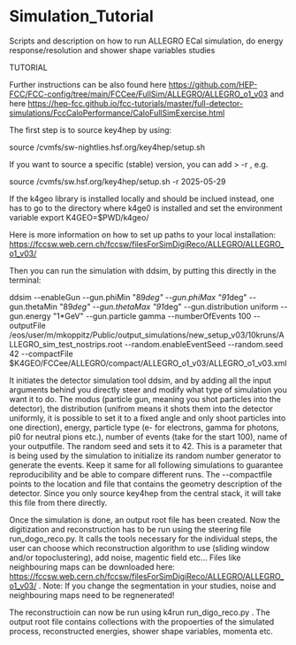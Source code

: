 # Simulation_Tutorial
Scripts and description on how to run ALLEGRO ECal simulation, do energy response/resolution and shower shape variables studies 

TUTORIAL

Further instructions can be also found here https://github.com/HEP-FCC/FCC-config/tree/main/FCCee/FullSim/ALLEGRO/ALLEGRO_o1_v03 and here https://hep-fcc.github.io/fcc-tutorials/master/full-detector-simulations/FccCaloPerformance/CaloFullSimExercise.html

The first step is to source key4hep by using:

source /cvmfs/sw-nightlies.hsf.org/key4hep/setup.sh

If you want to source a specific (stable) version, you can add > -r <release date> , e.g.

source /cvmfs/sw.hsf.org/key4hep/setup.sh -r 2025-05-29

If the k4geo library is installed locally and should be inclued instead, one has to go to the directory where k4ge0 is installed and set the environment variable
export K4GEO=$PWD/k4geo/

Here is more information on how to set up paths to your local installation: https://fccsw.web.cern.ch/fccsw/filesForSimDigiReco/ALLEGRO/ALLEGRO_o1_v03/

Then you can run the simulation with ddsim, by putting this directly in the terminal:

ddsim --enableGun --gun.phiMin "89*deg" --gun.phiMax "91*deg" --gun.thetaMin "89*deg" --gun.thetaMax "91*deg" --gun.distribution uniform --gun.energy "1*GeV" --gun.particle gamma --numberOfEvents 100 --outputFile /eos/user/m/mkoppitz/Public/output_simulations/new_setup_v03/10kruns/ALLEGRO_sim_test_nostrips.root --random.enableEventSeed --random.seed 42 --compactFile $K4GEO/FCCee/ALLEGRO/compact/ALLEGRO_o1_v03/ALLEGRO_o1_v03.xml 

It initiates the detector simulation tool ddsim, and by adding all the input arguments behind you directly steer and modify what type of simulation you want it to do. The modus (particle gun, meaning you shot particles into the detector), the distribution (unifrom means it shots them into the detector uniformly, it is possible to set it to a fixed angle and only shoot particles into one direction), energy, particle type (e- for electrons, gamma for photons, pi0 for neutral pions etc.), number of events (take for the start 100), name of your outputfile.
The random seed and sets it to 42. This is a parameter that is being used by the simulation to initialize its random number generator to generate the events. Keep it same for all following simulations to guarantee reproducibility and be able to compare different runs. The --compactfile points to the location and file that contains the geometry description of the detector. Since you only source key4hep from the central stack, it will take this file from there directly.


Once the simulation is done, an output root file has been created. Now the digitization and reconstruction has to be run using the steering file run_dogo_reco.py. It calls the tools necessary for the individual steps, the user can choose which reconstruction algorithm to use (sliding window and/or topoclustering), add noise, magentic field etc...
Files like neighbouring maps can be downloaded here: https://fccsw.web.cern.ch/fccsw/filesForSimDigiReco/ALLEGRO/ALLEGRO_o1_v03/ . Note: If you change the segmentation in your studies, noise and neighbouring maps need to be regnenerated!

The reconstructioin can now be run using k4run run_digo_reco.py . The output root file contains collections with the propoerties of the simulated process, reconstructed energies, shower shape variables, momenta etc. 

